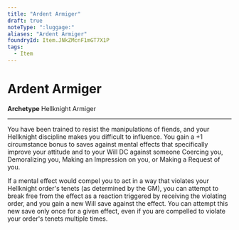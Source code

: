 ```yaml
---
title: "Ardent Armiger"
draft: true
noteType: ":luggage:"
aliases: "Ardent Armiger"
foundryId: Item.JNkZMcnF1mGT7X1P
tags:
  - Item
---
```


# Ardent Armiger

**Archetype** Hellknight Armiger

* * *

You have been trained to resist the manipulations of fiends, and your Hellknight discipline makes you difficult to influence. You gain a +1 circumstance bonus to saves against mental effects that specifically improve your attitude and to your Will DC against someone Coercing you, Demoralizing you, Making an Impression on you, or Making a Request of you.

If a mental effect would compel you to act in a way that violates your Hellknight order's tenets (as determined by the GM), you can attempt to break free from the effect as a reaction triggered by receiving the violating order, and you gain a new Will save against the effect. You can attempt this new save only once for a given effect, even if you are compelled to violate your order's tenets multiple times.
